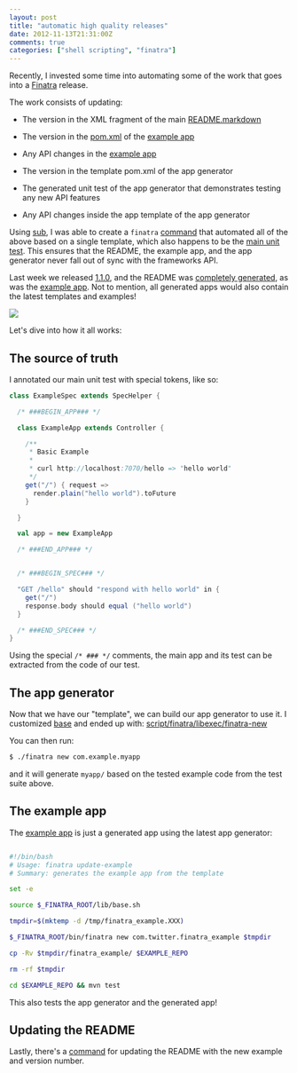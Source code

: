```yaml
---
layout: post
title: "automatic high quality releases"
date: 2012-11-13T21:31:00Z
comments: true
categories: ["shell scripting", "finatra"]
---
```


Recently, I invested some time into automating some of the work that goes into a [Finatra](http://github.com/capotej/finatra#readme) release.

The work consists of updating:

* The version in the XML fragment of the main [README.markdown](https://github.com/finatra/https://github.com/capotej/finatra/blob/master/README.markdown)

* The version in the [pom.xml](https://github.com/capotej/finatra-example/blob/master/pom.xml) of the [example app](http://github.com/capotej/finatra-example)

* Any API changes in the [example app](http://github.com/capotej/finatra-example)

* The version in the template pom.xml of the app generator

* The generated unit test of the app generator that demonstrates testing any new API features

* Any API changes inside the app template of the app generator

Using [sub](https://github.com/37signals/sub#readme), I was able to create a `finatra` [command](https://github.com/capotej/finatra/tree/master/script/finatra) that automated all of the above based on a single template, which also happens to be the [main unit test](https://github.com/capotej/finatra/blob/master/src/test/scala/com/twitter/finatra/ExampleSpec.scala). This ensures that the README, the example app, and the app generator never fall out of sync with the frameworks API.


Last week we released [1.1.0](https://github.com/capotej/finatra/commit/37c81957271dde77d4c3f6361bbae705a5142c89), and the README was [completely generated](https://github.com/capotej/finatra/commit/913d0ed5bfa18c903feb5779d4d8b9d87703b6c5), as was the [example app](https://github.com/capotej/finatra-example/commit/dbc82908360f3cb4cfc4388c28f593f17258fab2). Not to mention, all generated apps would also contain the latest templates and examples!

![](https://i0.kym-cdn.com/photos/images/original/000/021/073/1254172884282.jpg?1254173845)

Let's dive into how it all works:

## The source of truth

I annotated our main unit test with special tokens, like so:

```scala ExampleAppSpec.scala
class ExampleSpec extends SpecHelper {

  /* ###BEGIN_APP### */

  class ExampleApp extends Controller {

    /**
     * Basic Example
     *
     * curl http://localhost:7070/hello => "hello world"
     */
    get("/") { request =>
      render.plain("hello world").toFuture
    }

  }

  val app = new ExampleApp

  /* ###END_APP### */


  /* ###BEGIN_SPEC### */

  "GET /hello" should "respond with hello world" in {
    get("/")
    response.body should equal ("hello world")
  }

  /* ###END_SPEC### */
}
```

Using the special `/* ### */` comments, the main app and its test can be extracted from the code of our test.

## The app generator

Now that we have our "template", we can build our app generator to use it. I customized [base](http://capotej.com/blog/2012/11/01/base-a-scala-project-generator/) and ended up with: [script/finatra/libexec/finatra-new](https://github.com/capotej/finatra/blob/master/script/finatra/libexec/finatra-new)

You can then run:

```sh
$ ./finatra new com.example.myapp
```

and it will generate ```myapp/``` based on the tested example code from the test suite above.

## The example app

The [example app](https://github.com/capotej/finatra-example#readme) is just a generated app using the latest app generator:

```sh

#!/bin/bash
# Usage: finatra update-example
# Summary: generates the example app from the template

set -e

source $_FINATRA_ROOT/lib/base.sh

tmpdir=$(mktemp -d /tmp/finatra_example.XXX)

$_FINATRA_ROOT/bin/finatra new com.twitter.finatra_example $tmpdir

cp -Rv $tmpdir/finatra_example/ $EXAMPLE_REPO

rm -rf $tmpdir

cd $EXAMPLE_REPO && mvn test

```

This also tests the app generator and the generated app!

## Updating the README

Lastly, there's a [command](https://github.com/capotej/finatra/blob/master/script/finatra/libexec/finatra-update-readme) for updating the README with the new example and version number.
